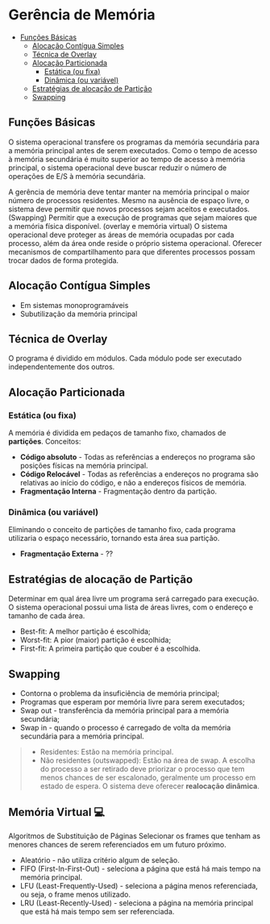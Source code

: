 # Gerência de Memória

- [Funções Básicas](#funções-básicas)
  - [Alocação Contígua Simples](#alocação-contígua-simples)
  - [Técnica de Overlay](#técnica-de-overlay)
  - [Alocação Particionada](#alocação-particionada)
    - [Estática (ou fixa)](#estática-ou-fixa)
    - [Dinâmica (ou variável)](#dinâmica-ou-variável)
  - [Estratégias de alocação de Partição](#estratégias-de-alocação-de-partição)
  - [Swapping](#swapping)

## Funções Básicas

O sistema operacional transfere os programas da memória secundária para a memória principal antes de serem executados.
Como o tempo de acesso à memória secundária é muito superior ao tempo de acesso à memória principal, o sistema operacional deve buscar reduzir o número de operações de E/S à memória secundária.

A gerência de memória deve tentar manter na memória principal o maior número de processos residentes.
Mesmo na ausência de espaço livre, o sistema deve permitir que novos processos sejam aceitos e executados. (Swapping)
Permitir que a execução de programas que sejam maiores que a memória física disponível. (overlay e memória virtual)
O sistema operacional deve proteger as áreas de memória ocupadas por cada processo, além da área onde reside o próprio sistema operacional.
Oferecer mecanismos de compartilhamento para que diferentes processos possam trocar dados de forma protegida.

## Alocação Contígua Simples

- Em sistemas monoprogramáveis
- Subutilização da memória principal

## Técnica de Overlay

O programa é dividido em módulos. Cada módulo pode ser executado independentemente dos outros.

## Alocação Particionada

### Estática (ou fixa)

A memória é dividida em pedaços de tamanho fixo, chamados de **partições**.
Conceitos:
- **Código absoluto** - Todas as referências a endereços no programa são posições físicas na memória principal.
- **Código Relocável** - Todas as referências a endereços no programa são relativas ao início do código, e não a endereços físicos de memória.
- **Fragmentação Interna** - Fragmentação dentro da partição.

### Dinâmica (ou variável)

Eliminando o conceito de partições de tamanho fixo, cada programa utilizaria o espaço necessário, tornando esta área sua partição.
- **Fragmentação Externa** - ??

## Estratégias de alocação de Partição

Determinar em qual área livre um programa será carregado para execução.
O sistema operacional possui uma lista de áreas livres, com o endereço e tamanho de cada área.

- Best-fit: A melhor partição é escolhida;
- Worst-fit: A pior (maior) partição é escolhida;
- First-fit: A primeira partição que couber é a escolhida.

## Swapping

- Contorna o problema da insuficiência de memória principal;
- Programas que esperam por memória livre para serem executados;
- Swap out - transferência da memória principal para a memória secundária;
- Swap in - quando o processo é carregado de volta da memória secundária para a memória principal.
> - Residentes: Estão na memória principal.
> - Não residentes (outswapped): Estão na área de swap.
A escolha do processo a ser retirado deve priorizar o processo que tem menos chances de ser escalonado, geralmente um processo em estado de espera.
O sistema deve oferecer **realocação dinâmica**.



## Memória Virtual 💻

Algoritmos de Substituição de Páginas
Selecionar os frames que tenham as menores chances de serem referenciados em um futuro próximo.
- Aleatório - não utiliza critério algum de seleção.
- FIFO (First-In-First-Out) - seleciona a página que está há mais tempo na memória principal.
- LFU (Least-Frequently-Used) - seleciona a página menos referenciada, ou seja, o frame menos utilizado.
- LRU (Least-Recently-Used) - seleciona a página na memória principal que está há mais tempo sem ser referenciada.